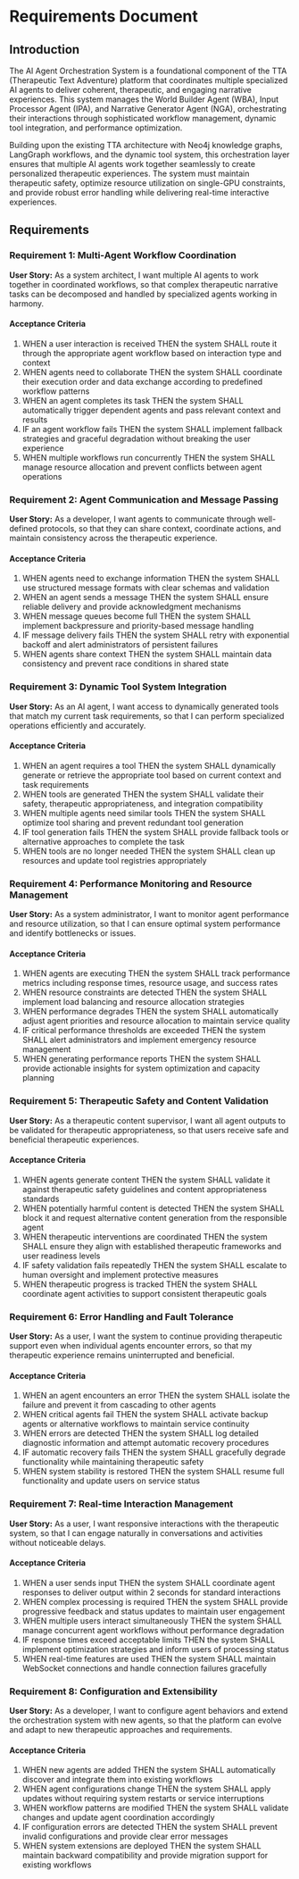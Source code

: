 # Requirements Document

## Introduction

The AI Agent Orchestration System is a foundational component of the TTA (Therapeutic Text Adventure) platform that coordinates multiple specialized AI agents to deliver coherent, therapeutic, and engaging narrative experiences. This system manages the World Builder Agent (WBA), Input Processor Agent (IPA), and Narrative Generator Agent (NGA), orchestrating their interactions through sophisticated workflow management, dynamic tool integration, and performance optimization.

Building upon the existing TTA architecture with Neo4j knowledge graphs, LangGraph workflows, and the dynamic tool system, this orchestration layer ensures that multiple AI agents work together seamlessly to create personalized therapeutic experiences. The system must maintain therapeutic safety, optimize resource utilization on single-GPU constraints, and provide robust error handling while delivering real-time interactive experiences.

## Requirements

### Requirement 1: Multi-Agent Workflow Coordination

**User Story:** As a system architect, I want multiple AI agents to work together in coordinated workflows, so that complex therapeutic narrative tasks can be decomposed and handled by specialized agents working in harmony.

#### Acceptance Criteria

1. WHEN a user interaction is received THEN the system SHALL route it through the appropriate agent workflow based on interaction type and context
2. WHEN agents need to collaborate THEN the system SHALL coordinate their execution order and data exchange according to predefined workflow patterns
3. WHEN an agent completes its task THEN the system SHALL automatically trigger dependent agents and pass relevant context and results
4. IF an agent workflow fails THEN the system SHALL implement fallback strategies and graceful degradation without breaking the user experience
5. WHEN multiple workflows run concurrently THEN the system SHALL manage resource allocation and prevent conflicts between agent operations

### Requirement 2: Agent Communication and Message Passing

**User Story:** As a developer, I want agents to communicate through well-defined protocols, so that they can share context, coordinate actions, and maintain consistency across the therapeutic experience.

#### Acceptance Criteria

1. WHEN agents need to exchange information THEN the system SHALL use structured message formats with clear schemas and validation
2. WHEN an agent sends a message THEN the system SHALL ensure reliable delivery and provide acknowledgment mechanisms
3. WHEN message queues become full THEN the system SHALL implement backpressure and priority-based message handling
4. IF message delivery fails THEN the system SHALL retry with exponential backoff and alert administrators of persistent failures
5. WHEN agents share context THEN the system SHALL maintain data consistency and prevent race conditions in shared state

### Requirement 3: Dynamic Tool System Integration

**User Story:** As an AI agent, I want access to dynamically generated tools that match my current task requirements, so that I can perform specialized operations efficiently and accurately.

#### Acceptance Criteria

1. WHEN an agent requires a tool THEN the system SHALL dynamically generate or retrieve the appropriate tool based on current context and task requirements
2. WHEN tools are generated THEN the system SHALL validate their safety, therapeutic appropriateness, and integration compatibility
3. WHEN multiple agents need similar tools THEN the system SHALL optimize tool sharing and prevent redundant tool generation
4. IF tool generation fails THEN the system SHALL provide fallback tools or alternative approaches to complete the task
5. WHEN tools are no longer needed THEN the system SHALL clean up resources and update tool registries appropriately

### Requirement 4: Performance Monitoring and Resource Management

**User Story:** As a system administrator, I want to monitor agent performance and resource utilization, so that I can ensure optimal system performance and identify bottlenecks or issues.

#### Acceptance Criteria

1. WHEN agents are executing THEN the system SHALL track performance metrics including response times, resource usage, and success rates
2. WHEN resource constraints are detected THEN the system SHALL implement load balancing and resource allocation strategies
3. WHEN performance degrades THEN the system SHALL automatically adjust agent priorities and resource allocation to maintain service quality
4. IF critical performance thresholds are exceeded THEN the system SHALL alert administrators and implement emergency resource management
5. WHEN generating performance reports THEN the system SHALL provide actionable insights for system optimization and capacity planning

### Requirement 5: Therapeutic Safety and Content Validation

**User Story:** As a therapeutic content supervisor, I want all agent outputs to be validated for therapeutic appropriateness, so that users receive safe and beneficial therapeutic experiences.

#### Acceptance Criteria

1. WHEN agents generate content THEN the system SHALL validate it against therapeutic safety guidelines and content appropriateness standards
2. WHEN potentially harmful content is detected THEN the system SHALL block it and request alternative content generation from the responsible agent
3. WHEN therapeutic interventions are coordinated THEN the system SHALL ensure they align with established therapeutic frameworks and user readiness levels
4. IF safety validation fails repeatedly THEN the system SHALL escalate to human oversight and implement protective measures
5. WHEN therapeutic progress is tracked THEN the system SHALL coordinate agent activities to support consistent therapeutic goals

### Requirement 6: Error Handling and Fault Tolerance

**User Story:** As a user, I want the system to continue providing therapeutic support even when individual agents encounter errors, so that my therapeutic experience remains uninterrupted and beneficial.

#### Acceptance Criteria

1. WHEN an agent encounters an error THEN the system SHALL isolate the failure and prevent it from cascading to other agents
2. WHEN critical agents fail THEN the system SHALL activate backup agents or alternative workflows to maintain service continuity
3. WHEN errors are detected THEN the system SHALL log detailed diagnostic information and attempt automatic recovery procedures
4. IF automatic recovery fails THEN the system SHALL gracefully degrade functionality while maintaining therapeutic safety
5. WHEN system stability is restored THEN the system SHALL resume full functionality and update users on service status

### Requirement 7: Real-time Interaction Management

**User Story:** As a user, I want responsive interactions with the therapeutic system, so that I can engage naturally in conversations and activities without noticeable delays.

#### Acceptance Criteria

1. WHEN a user sends input THEN the system SHALL coordinate agent responses to deliver output within 2 seconds for standard interactions
2. WHEN complex processing is required THEN the system SHALL provide progressive feedback and status updates to maintain user engagement
3. WHEN multiple users interact simultaneously THEN the system SHALL manage concurrent agent workflows without performance degradation
4. IF response times exceed acceptable limits THEN the system SHALL implement optimization strategies and inform users of processing status
5. WHEN real-time features are used THEN the system SHALL maintain WebSocket connections and handle connection failures gracefully

### Requirement 8: Configuration and Extensibility

**User Story:** As a developer, I want to configure agent behaviors and extend the orchestration system with new agents, so that the platform can evolve and adapt to new therapeutic approaches and requirements.

#### Acceptance Criteria

1. WHEN new agents are added THEN the system SHALL automatically discover and integrate them into existing workflows
2. WHEN agent configurations change THEN the system SHALL apply updates without requiring system restarts or service interruptions
3. WHEN workflow patterns are modified THEN the system SHALL validate changes and update agent coordination accordingly
4. IF configuration errors are detected THEN the system SHALL prevent invalid configurations and provide clear error messages
5. WHEN system extensions are deployed THEN the system SHALL maintain backward compatibility and provide migration support for existing workflows
